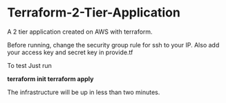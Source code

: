 # Terraform-2-Tier-Application
A 2 tier application created on AWS with terraform. 

Before running, change the security group rule for ssh to your IP.
Also add your access key and secret key in provide.tf 

To test
Just run

**terraform init
terraform apply**

The infrastructure will be up in less than two minutes.
